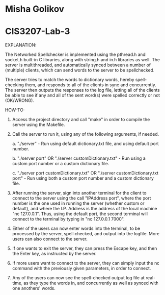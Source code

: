 # Misha Golikov
# CIS3207-Lab-3


  EXPLANATION:

The Networked Spellchecker is implemented using the pthread.h and socket.h built-in C libraries,
along with string.h and in.h libraries as well. The server is multithreaded, and automatically synced between
a number of (multiple) clients, which can send words to the server to be spellchecked.

The server tries to match the words to dictionary words, hereby spell-checking them, and responds to all of the clients
in sync and concurrently. The server then outputs the responses to the log file, letting all of the clients
be able to see if any and all of the sent word(s) were spelled correctly or not (OK/WRONG).

  HOW-TO:

1. Access the project directory and call "make" in order to compile the server using the Makefile.
2. Call the server to run it, using any of the following arguments, if needed.

    a. "./server" - Run using default dictionary.txt file, and using default port number.
    
    b. "./server port" OR "./server customDictionary.txt" - Run using a custom port number or a custom dictionary file.
    
    c. "./server port customDictionary.txt" OR "./server customDictionary.txt port" - Run using both a custom port number
        and a custom dictionary file.
3. After running the server, sign into another terminal for the client to connect to the server using the call
"IPAddress port", where the port number is the one used in running the server (whether custom or default), and where the
I.P. Address is the address of the local machine "nc 127.0.0.1". Thus, using the default port, the second terminal 
will connect to the terminal by typing in "nc 127.0.0.1 7000".
4. Either of the users can now enter words into the terminal, to be processed by the server, spell checked, and output
into the logfile. More users can also connect to the server.
5. If one wants to exit the server, they can press the Escape key, and then the Enter key, as instructed by the server.
6. If more users want to connect to the server, they can simply input the nc command with the previously given parameters,
in order to connect.
7. Any of the users can now see the spell-checked output log file at real-time, as they type the words in, and concurrently
as well as synced with one anothers' words.



